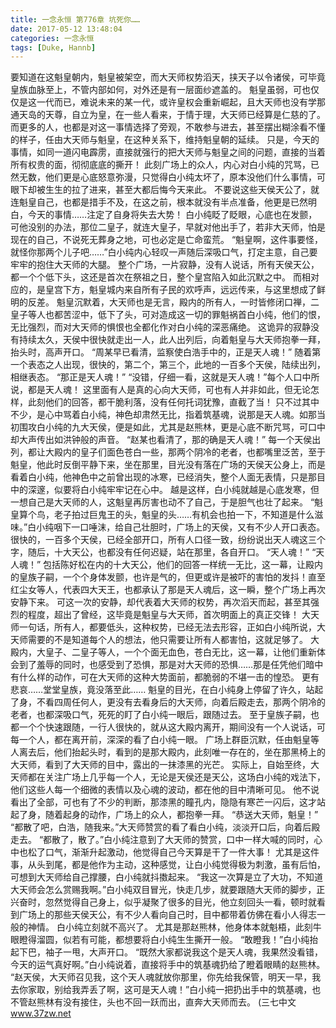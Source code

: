 ```yaml
---
title: 一念永恒 第776章 坑死你……
date: 2017-05-12 13:48:04
categories: 一念永恒
tags: [Duke, Hannb]
---
```


要知道在这魁皇朝内，魁皇被架空，而大天师权势滔天，挟天子以令诸侯，可毕竟皇族血脉至上，不管内部如何，对外还是有一层面纱遮盖的。
魁皇虽弱，可也仅仅是这一代而已，难说未来的某一代，或许皇权会重新崛起，且大天师也没有学那通天岛的天尊，自立为皇，在一些人看来，于情于理，大天师已经算是仁慈的了。
而更多的人，也都是对这一事情选择了旁观，不敢参与进去，甚至摆出糊涂看不懂的样子，任由大天师与魁皇，在这种关系下，维持魁皇朝的延续。
只是，今天的事情，如同一道闪电霹雳，直接就强行的把大天师与魁皇之间的问题，直接的当着所有权贵的面，彻彻底底的撕开！
此刻广场上的众人，内心对白小纯的咒骂，已然无数，他们更是心底怒意弥漫，只觉得白小纯太坏了，原本没他们什么事情，可眼下却被生生的拉了进来，甚至大都后悔今天来此。
不要说这些天侯天公了，就连魁皇自己，也都是措手不及，在这之前，根本就没有半点准备，他更是已然明白，今天的事情……注定了自身将失去大势！
白小纯眨了眨眼，心底也在发颤，可他没别的办法，那位二皇子，就连大皇子，早就对他出手了，若非大天师，怕是现在的自己，不说死无葬身之地，可也必定是亡命蛮荒。
“魁皇啊，这件事要怪，就怪你那两个儿子吧……”白小纯内心轻叹一声随后深吸口气，打定主意，自己要牢牢的抱住大天师的大腿。
整个广场，一片寂静，没有人说话，所有天侯天公，都一个个低下头，这还是首次在祭祖之日，整个皇宫陷入如此沉默之中。
而相对应的，是皇宫下方，魁皇城内来自所有子民的欢呼声，远远传来，与这里想成了鲜明的反差。
魁皇沉默着，大天师也是无言，殿内的所有人，一时皆修闭口禅，二皇子等人也都苦涩中，低下了头，可对造成这一切的罪魁祸首白小纯，他们的恨，无比强烈，而对大天师的惧恨也全都化作对白小纯的深恶痛绝。
这诡异的寂静没有持续太久，天侯中很快就走出一人，此人出列后，向着魁皇与大天师抱拳一拜，抬头时，高声开口。
“周某早已看清，监察使白浩手中的，正是天人魂！”
随着第一个表态之人出现，很快的，第二个，第三个，此地的一百多个天侯，陆续出列，相继表态。
“那正是天人魂！”
“没错，仔细一看，这就是天人魂！”每个人口中所说，都是天人魂！
这里面有人是真的心向大天师，可也有人并非如此，但无论怎样，此刻他们的回答，都干脆利落，没有任何托词犹豫，直截了当！
只不过其中不少，是心中骂着白小纯，神色却肃然无比，指着筑基魂，说那是天人魂。如那当初围攻白小纯的九大天侯，便是如此，尤其是赵熊林，更是心底不断咒骂，可口中却大声传出如洪钟般的声音。
“赵某也看清了，那的确是天人魂！”
每一个天侯出列，都让大殿内的皇子们面色苍白一些，那两个阴冷的老者，也都嘴里泛苦，至于魁皇，他此时反倒平静下来，坐在那里，目光没有落在广场的天侯天公身上，而是看着白小纯，他神色中之前曾出现的冰寒，已经消失，整个人面无表情，只是那目中的深邃，似要将白小纯牢牢记在心中。
越是这样，白小纯就越是心底发寒，但一想自己是大天师的人，这魁皇再厉害也动不了自己，于是胆气也壮了起来。
“魁皇算个鸟，老子拍过巨鬼王的头，魁皇的头……有机会也拍一下，不知道是什么滋味。”白小纯咽下一口唾沫，给自己壮胆时，广场上的天侯，又有不少人开口表态。
很快的，一百多个天侯，已经全部开口，所有人口径一致，纷纷说出天人魂这三个字，随后，十大天公，也都没有任何迟疑，站在那里，各自开口。
“天人魂！”
“天人魂！”
包括陈好松在内的十大天公，他们的回答一样统一无比，这一幕，让殿内的皇族子嗣，一个个身体发颤，也许是气的，但更或许是被吓的害怕的发抖！直至红尘女等人，代表四大天王，也都承认了那是天人魂后，这一瞬，整个广场上再次安静下来。
可这一次的安静，却代表着大天师的权势，再次滔天而起，甚至其强烈的程度，超出了曾经，这毕竟是魁皇与大天师，首次明面上的真正交锋！
大天师一句话，所有人，都要低头，这种权势，已经无法去形容，正如白小纯所说，大天师需要的不是知道每个人的想法，他只需要让所有人都害怕，这就足够了。
大殿内，大皇子、二皇子等人，一个个面无血色，苍白无比，这一幕，让他们重新体会到了羞辱的同时，也感受到了恐惧，那是对大天师的恐惧……那是任凭他们暗中有什么样的动作，可在大天师的这种大势面前，都脆弱的不堪一击的惶恐。
更有悲哀……堂堂皇族，竟没落至此……
魁皇的目光，在白小纯身上停留了许久，站起了身，不看四周任何人，更没有去看身后的大天师，向着后殿走去，那两个阴冷的老者，也都深吸口气，死死的盯了白小纯一眼后，跟随过去。
至于皇族子嗣，也都一个个快速跟随，一行人很快的，就从这大殿内离开，期间没有一个人说话，可每一个人，都在离开前，深深的看了白小纯一眼。
广场上群臣沉默，任由魁皇等人离去后，他们抬起头时，看到的是那大殿内，此刻唯一存在的，坐在那黑椅上的大天师，看到了大天师的目中，露出的一抹漆黑的光芒。
实际上，自始至终，大天师都在关注广场上几乎每一个人，无论是天侯还是天公，这场白小纯的戏法下，他们这些人每一个细微的表情以及心魂的波动，都在他的目中清晰可见。
他不说看出了全部，可也有了不少的判断，那漆黑的瞳孔内，隐隐有寒芒一闪后，这才站起了身，随着起身的动作，广场上的众人，都抱拳一拜。
“恭送大天师，魁皇！”
“都散了吧，白浩，随我来。”大天师赞赏的看了看白小纯，淡淡开口后，向着后殿走去。
“都散了，散了。”白小纯注意到了大天师的赞赏，口中一样大喊的同时，心中也松了口气，渐渐升起激动，他觉得自己今天算是干了一件大事！
尤其是这件事，从头到尾，都是他作为主动，这种感觉，让白小纯觉得极为刺激，虽有后怕，可想到大天师给自己撑腰，白小纯就抖擞起来。
“我这一次算是立了大功，不知道大天师会怎么赏赐我啊。”白小纯双目冒光，快走几步，就要跟随大天师的脚步，正兴奋时，忽然觉得自己身上，似乎凝聚了很多的目光，他立刻回头一看，顿时就看到广场上的那些天侯天公，有不少人看向自己时，目中都带着仿佛在看小人得志一般的神情。
白小纯立刻就不高兴了。
尤其是那赵熊林，他身体本就魁梧，此刻牛眼瞪得溜圆，似若有可能，都想要将白小纯生生撕开一般。
“敢瞪我！”白小纯抬起下巴，袖子一甩，大声开口。
“既然大家都说我这个是天人魂，我果然没看错，今天的运气真好啊。”白小纯说着，直接将手中的筑基魂扔给了瞪着眼睛的赵熊林。
“赵天侯，大天师召见我，这个天人魂就放你那里，你先给我保管，明天一早，我去你家取，别给我弄丢了啊，这可是天人魂！”白小纯一把扔出手中的筑基魂，也不管赵熊林有没有接住，头也不回一跃而出，直奔大天师而去。
(三七中文 www.37zw.net